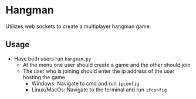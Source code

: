 # Hangman
Utilizes web sockets to create a multiplayer hangman game.

## Usage
- Have both users run `hangman.py`
  - At the menu one user should create a game and the other should join
  - The user who is joining should enter the ip address of the user hosting the game
    - Windows: Navigate to cmd and run `ipconfig`
    - Linux/MacOs: Navigate to the terminal and run `ifconfig`
